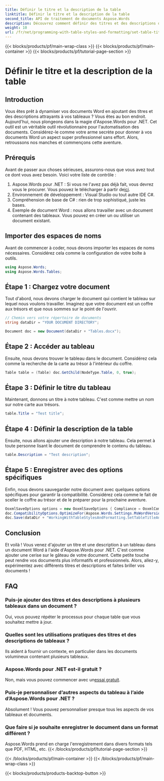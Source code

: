 ```yaml
---
title: Définir le titre et la description de la table
linktitle: Définir le titre et la description de la table
second_title: API de traitement de documents Aspose.Words
description: Découvrez comment définir des titres et des descriptions de tableaux dans des documents Word à l'aide d'Aspose.Words pour .NET. Suivez notre guide détaillé pour améliorer le professionnalisme de votre document.
weight: 10
url: /fr/net/programming-with-table-styles-and-formatting/set-table-title-and-description/
---
```


{{< blocks/products/pf/main-wrap-class >}}
{{< blocks/products/pf/main-container >}}
{{< blocks/products/pf/tutorial-page-section >}}

# Définir le titre et la description de la table

## Introduction

Vous êtes prêt à dynamiser vos documents Word en ajoutant des titres et des descriptions attrayants à vos tableaux ? Vous êtes au bon endroit. Aujourd'hui, nous plongeons dans la magie d'Aspose.Words pour .NET. Cet outil est un véritable outil révolutionnaire pour l'automatisation des documents. Considérez-le comme votre arme secrète pour donner à vos documents Word un aspect super professionnel sans effort. Alors, retroussons nos manches et commençons cette aventure.

## Prérequis

Avant de passer aux choses sérieuses, assurons-nous que vous avez tout ce dont vous avez besoin. Voici votre liste de contrôle :

1.  Aspose.Words pour .NET : Si vous ne l'avez pas déjà fait, vous devrez vous le procurer. Vous pouvez le télécharger à partir de[ici](https://releases.aspose.com/words/net/).
2. Environnement de développement : Visual Studio ou tout autre IDE C#.
3. Compréhension de base de C# : rien de trop sophistiqué, juste les bases.
4. Exemple de document Word : nous allons travailler avec un document contenant des tableaux. Vous pouvez en créer un ou utiliser un document existant.

## Importer des espaces de noms

Avant de commencer à coder, nous devons importer les espaces de noms nécessaires. Considérez cela comme la configuration de votre boîte à outils.

```csharp
using Aspose.Words;
using Aspose.Words.Tables;
```

## Étape 1 : Chargez votre document

Tout d'abord, nous devons charger le document qui contient le tableau sur lequel nous voulons travailler. Imaginez que votre document est un coffre aux trésors et que nous sommes sur le point de l'ouvrir.

```csharp
// Chemin vers votre répertoire de documents
string dataDir = "YOUR DOCUMENT DIRECTORY";

Document doc = new Document(dataDir + "Tables.docx");
```

## Étape 2 : Accéder au tableau

Ensuite, nous devons trouver le tableau dans le document. Considérez cela comme la recherche de la carte au trésor à l'intérieur du coffre.

```csharp
Table table = (Table) doc.GetChild(NodeType.Table, 0, true);
```

## Étape 3 : Définir le titre du tableau

Maintenant, donnons un titre à notre tableau. C'est comme mettre un nom sur notre carte aux trésors.

```csharp
table.Title = "Test title";
```

## Étape 4 : Définir la description de la table

Ensuite, nous allons ajouter une description à notre tableau. Cela permet à toute personne lisant le document de comprendre le contenu du tableau.

```csharp
table.Description = "Test description";
```

## Étape 5 : Enregistrer avec des options spécifiques

Enfin, nous devons sauvegarder notre document avec quelques options spécifiques pour garantir la compatibilité. Considérez cela comme le fait de sceller le coffre au trésor et de le préparer pour la prochaine aventure.

```csharp
OoxmlSaveOptions options = new OoxmlSaveOptions { Compliance = OoxmlCompliance.Iso29500_2008_Strict };
doc.CompatibilityOptions.OptimizeFor(Aspose.Words.Settings.MsWordVersion.Word2016);
doc.Save(dataDir + "WorkingWithTableStylesAndFormatting.SetTableTitleAndDescription.docx", options);
```

## Conclusion

Et voilà ! Vous venez d'ajouter un titre et une description à un tableau dans un document Word à l'aide d'Aspose.Words pour .NET. C'est comme ajouter une cerise sur le gâteau de votre document. Cette petite touche peut rendre vos documents plus informatifs et professionnels. Alors, allez-y, expérimentez avec différents titres et descriptions et faites briller vos documents !

## FAQ

### Puis-je ajouter des titres et des descriptions à plusieurs tableaux dans un document ?
Oui, vous pouvez répéter le processus pour chaque table que vous souhaitez mettre à jour.

### Quelles sont les utilisations pratiques des titres et des descriptions de tableaux ?
Ils aident à fournir un contexte, en particulier dans les documents volumineux contenant plusieurs tableaux.

### Aspose.Words pour .NET est-il gratuit ?
 Non, mais vous pouvez commencer avec un[essai gratuit](https://releases.aspose.com/).

### Puis-je personnaliser d’autres aspects du tableau à l’aide d’Aspose.Words pour .NET ?
Absolument ! Vous pouvez personnaliser presque tous les aspects de vos tableaux et documents.

### Que faire si je souhaite enregistrer le document dans un format différent ?
Aspose.Words prend en charge l'enregistrement dans divers formats tels que PDF, HTML, etc.
{{< /blocks/products/pf/tutorial-page-section >}}

{{< /blocks/products/pf/main-container >}}
{{< /blocks/products/pf/main-wrap-class >}}

{{< blocks/products/products-backtop-button >}}
